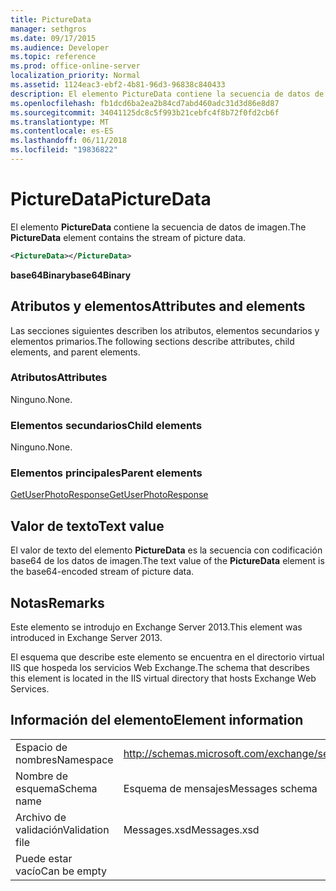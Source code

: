 ```yaml
---
title: PictureData
manager: sethgros
ms.date: 09/17/2015
ms.audience: Developer
ms.topic: reference
ms.prod: office-online-server
localization_priority: Normal
ms.assetid: 1124eac3-ebf2-4b81-96d3-96838c840433
description: El elemento PictureData contiene la secuencia de datos de imagen.
ms.openlocfilehash: fb1dcd6ba2ea2b84cd7abd460adc31d3d86e8d87
ms.sourcegitcommit: 34041125dc8c5f993b21cebfc4f8b72f0fd2cb6f
ms.translationtype: MT
ms.contentlocale: es-ES
ms.lasthandoff: 06/11/2018
ms.locfileid: "19836822"
---
```

# <a name="picturedata"></a><span data-ttu-id="70edb-103">PictureData</span><span class="sxs-lookup"><span data-stu-id="70edb-103">PictureData</span></span>

<span data-ttu-id="70edb-104">El elemento **PictureData** contiene la secuencia de datos de imagen.</span><span class="sxs-lookup"><span data-stu-id="70edb-104">The **PictureData** element contains the stream of picture data.</span></span> 
  
```XML
<PictureData></PictureData>
```

 <span data-ttu-id="70edb-105">**base64Binary**</span><span class="sxs-lookup"><span data-stu-id="70edb-105">**base64Binary**</span></span>
## <a name="attributes-and-elements"></a><span data-ttu-id="70edb-106">Atributos y elementos</span><span class="sxs-lookup"><span data-stu-id="70edb-106">Attributes and elements</span></span>

<span data-ttu-id="70edb-107">Las secciones siguientes describen los atributos, elementos secundarios y elementos primarios.</span><span class="sxs-lookup"><span data-stu-id="70edb-107">The following sections describe attributes, child elements, and parent elements.</span></span>
  
### <a name="attributes"></a><span data-ttu-id="70edb-108">Atributos</span><span class="sxs-lookup"><span data-stu-id="70edb-108">Attributes</span></span>

<span data-ttu-id="70edb-109">Ninguno.</span><span class="sxs-lookup"><span data-stu-id="70edb-109">None.</span></span>
  
### <a name="child-elements"></a><span data-ttu-id="70edb-110">Elementos secundarios</span><span class="sxs-lookup"><span data-stu-id="70edb-110">Child elements</span></span>

<span data-ttu-id="70edb-111">Ninguno.</span><span class="sxs-lookup"><span data-stu-id="70edb-111">None.</span></span>
  
### <a name="parent-elements"></a><span data-ttu-id="70edb-112">Elementos principales</span><span class="sxs-lookup"><span data-stu-id="70edb-112">Parent elements</span></span>

[<span data-ttu-id="70edb-113">GetUserPhotoResponse</span><span class="sxs-lookup"><span data-stu-id="70edb-113">GetUserPhotoResponse</span></span>](getuserphotoresponse.md)
  
## <a name="text-value"></a><span data-ttu-id="70edb-114">Valor de texto</span><span class="sxs-lookup"><span data-stu-id="70edb-114">Text value</span></span>

<span data-ttu-id="70edb-115">El valor de texto del elemento **PictureData** es la secuencia con codificación base64 de los datos de imagen.</span><span class="sxs-lookup"><span data-stu-id="70edb-115">The text value of the **PictureData** element is the base64-encoded stream of picture data.</span></span> 
  
## <a name="remarks"></a><span data-ttu-id="70edb-116">Notas</span><span class="sxs-lookup"><span data-stu-id="70edb-116">Remarks</span></span>

<span data-ttu-id="70edb-117">Este elemento se introdujo en Exchange Server 2013.</span><span class="sxs-lookup"><span data-stu-id="70edb-117">This element was introduced in Exchange Server 2013.</span></span>
  
<span data-ttu-id="70edb-118">El esquema que describe este elemento se encuentra en el directorio virtual IIS que hospeda los servicios Web Exchange.</span><span class="sxs-lookup"><span data-stu-id="70edb-118">The schema that describes this element is located in the IIS virtual directory that hosts Exchange Web Services.</span></span>
  
## <a name="element-information"></a><span data-ttu-id="70edb-119">Información del elemento</span><span class="sxs-lookup"><span data-stu-id="70edb-119">Element information</span></span>

|||
|:-----|:-----|
|<span data-ttu-id="70edb-120">Espacio de nombres</span><span class="sxs-lookup"><span data-stu-id="70edb-120">Namespace</span></span>  <br/> |http://schemas.microsoft.com/exchange/services/2006/messages  <br/> |
|<span data-ttu-id="70edb-121">Nombre de esquema</span><span class="sxs-lookup"><span data-stu-id="70edb-121">Schema name</span></span>  <br/> |<span data-ttu-id="70edb-122">Esquema de mensajes</span><span class="sxs-lookup"><span data-stu-id="70edb-122">Messages schema</span></span>  <br/> |
|<span data-ttu-id="70edb-123">Archivo de validación</span><span class="sxs-lookup"><span data-stu-id="70edb-123">Validation file</span></span>  <br/> |<span data-ttu-id="70edb-124">Messages.xsd</span><span class="sxs-lookup"><span data-stu-id="70edb-124">Messages.xsd</span></span>  <br/> |
|<span data-ttu-id="70edb-125">Puede estar vacío</span><span class="sxs-lookup"><span data-stu-id="70edb-125">Can be empty</span></span>  <br/> ||
   


